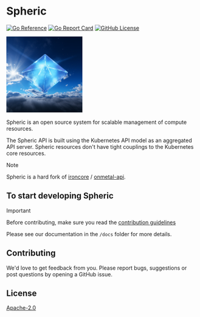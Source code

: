 # Spheric

[![Go Reference](https://pkg.go.dev/badge/spheric.cloud/spheric.svg)](https://pkg.go.dev/spheric.cloud/spheric)
[![Go Report Card](https://goreportcard.com/badge/github.com/spheric-cloud/spheric)](https://goreportcard.com/report/github.com/spheric-cloud/spheric)
[![GitHub License](https://img.shields.io/static/v1?label=License&message=Apache-2.0&color=blue)](LICENSE)

<img src="docs/assets/logo.png" alt="Spheric Logo" width="200" />

Spheric is an open source system for scalable management of compute resources.

The Spheric API is built using the Kubernetes API model as an aggregated API server.
Spheric resources don't have tight couplings to the Kubernetes core resources.

> [!NOTE]
> Spheric is a hard fork of [ironcore](https://github.com/ironcore-dev/ironcore) /
> [onmetal-api](https://github.com/onmetal/onmetal-api).

## To start developing Spheric

> [!IMPORTANT]
> Before contributing, make sure you read the [contribution guidelines](docs/development/contribution.md)

Please see our documentation in the `/docs` folder for more details.

## Contributing

We'd love to get feedback from you. Please report bugs, suggestions or post questions by opening a GitHub issue.

## License

[Apache-2.0](LICENSE)
